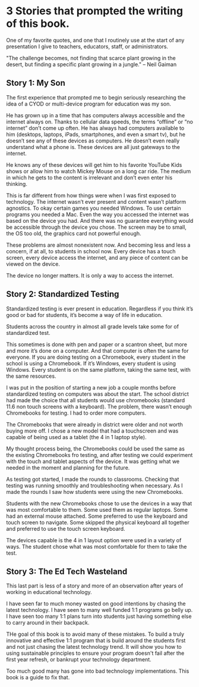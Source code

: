 # 3 Stories that prompted the writing of this book. 

One of my favorite quotes, and one that I routinely use at the start of any presentation I give to teachers, educators, staff, or administrators. 

"The challenge becomes, not finding that scarce plant growing in the desert, but finding a specific plant growing in a jungle." – Neil Gaiman

## Story 1: My Son
The first experience that prompted me to begin seriously researching the idea of a CYOD or multi-device program for education was my son. 

He has grown up in a time that has computers always accessible and the internet always on. Thanks to cellular data speeds, the terms “offline” or “no internet” don’t come up often. He has always had computers available to him (desktops, laptops, iPads, smartphones, and even a smart tv), but he doesn’t see any of these devices as computers. He doesn’t even really understand what a phone is. These devices are all just gateways to the internet. 

He knows any of these devices will get him to his favorite YouTube Kids shows or allow him to watch Mickey Mouse on a long car ride. The medium in which he gets to the content is irrelevant and don’t even enter his thinking. 

This is far different from how things were when I was first exposed to technology. The internet wasn’t ever present and content wasn’t platform agnostics. To okay certain games you needed Windows. To use certain programs you needed a Mac. Even the way you accessed the internet was based on the device you had. And there was no guarantee everything would be accessible through the device you chose. The screen may be to small, the OS too old, the graphics card not powerful enough.

These problems are almost nonexistent now. And becoming less and less a concern, if at all, to students in school now. Every device has a touch screen, every device access the internet, and any piece of content can be viewed on the device. 

The device no longer matters. It is only a way to access the internet. 

## Story 2: Standardized Testing 
Standardized testing is ever present in education. Regardless if you think it’s good or bad for students, it’s become a way of life in education. 

Students across the country in almost all grade levels take some for of standardized test. 

This sometimes is done with pen and paper or a scantron sheet, but more and more it’s done on a computer. And that computer is often the same for everyone. If you are doing testing on a Chromebook, every student in the school is using a Chromebook. If it’s Windows, every student is using Windows. Every student is on the same platform, taking the same test, with the same resources. 

I was put in the position of starting a new job a couple months before standardized testing on computers was about the start. The school district had made the choice that all students would use chromebooks (standard 11.6 non touch screens with a keyboard). The problem, there wasn’t enough Chromebooks for testing. I had to order more computers. 

The Chromebooks that were already in district were older and not worth buying more off. I chose a new model that had a touchscreen and was capable of being used as a tablet (the 4 in 1 laptop style). 

My thought process being, the Chromebooks could be used the same as the existing Chromebooks fro testing, and after testing we could experiment with the touch and tablet aspects of the device. It was getting what we needed in the moment and planning for the future. 

As testing got started, I made the rounds to classrooms. Checking that testing was running smoothly and troubleshooting when necessary. As I made the rounds I saw how students were using the new Chromebooks. 

Students with the new Chromebooks chose to use the devices in a way that was most comfortable to them. Some used them as regular laptops. Some had an external mouse attached. Some preferred to use the keyboard and touch screen to navigate. Some skipped the physical keyboard all together and preferred to use the touch screen keyboard.

The devices capable is the 4 in 1 layout option were used in a variety of ways. The student chose what was most comfortable for them to take the test. 

## Story 3: The Ed Tech Wasteland
This last part is less of a story and more of an observation after years of working in educational technology. 

I have seen far to much money wasted on good intentions by chasing the latest technology. I have seen to many well funded 1:1 programs go belly up. I have seen too many 1:1 plans turn into students just having something else to carry around in their backpack. 

THe goal of this book is to avoid many of these mistakes. To build a truly innovative and effective 1:1 program that is build around the students first and not just chasing the latest technology trend. It will show you how to using sustainable principles to ensure your program doesn't fail after the first year refresh, or bankrupt your technology department. 

Too much good many has gone into bad technology implementations. This book is a guide to fix that. 